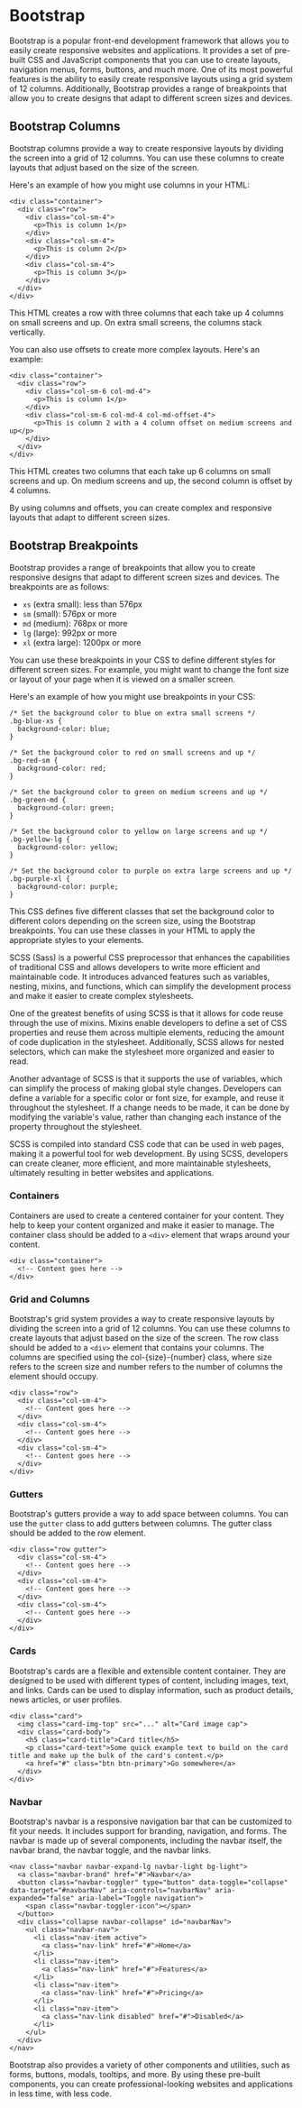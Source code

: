 # Bootstrap

Bootstrap is a popular front-end development framework that allows you to easily create responsive websites and applications. It provides a set of pre-built CSS and JavaScript components that you can use to create layouts, navigation menus, forms, buttons, and much more. One of its most powerful features is the ability to easily create responsive layouts using a grid system of 12 columns. Additionally, Bootstrap provides a range of breakpoints that allow you to create designs that adapt to different screen sizes and devices.

## Bootstrap Columns

Bootstrap columns provide a way to create responsive layouts by dividing the screen into a grid of 12 columns. You can use these columns to create layouts that adjust based on the size of the screen.

Here's an example of how you might use columns in your HTML:

```
<div class="container">
  <div class="row">
    <div class="col-sm-4">
      <p>This is column 1</p>
    </div>
    <div class="col-sm-4">
      <p>This is column 2</p>
    </div>
    <div class="col-sm-4">
      <p>This is column 3</p>
    </div>
  </div>
</div>

```

This HTML creates a row with three columns that each take up 4 columns on small screens and up. On extra small screens, the columns stack vertically.

You can also use offsets to create more complex layouts. Here's an example:

```
<div class="container">
  <div class="row">
    <div class="col-sm-6 col-md-4">
      <p>This is column 1</p>
    </div>
    <div class="col-sm-6 col-md-4 col-md-offset-4">
      <p>This is column 2 with a 4 column offset on medium screens and up</p>
    </div>
  </div>
</div>

```

This HTML creates two columns that each take up 6 columns on small screens and up. On medium screens and up, the second column is offset by 4 columns.

By using columns and offsets, you can create complex and responsive layouts that adapt to different screen sizes.

## Bootstrap Breakpoints

Bootstrap provides a range of breakpoints that allow you to create responsive designs that adapt to different screen sizes and devices. The breakpoints are as follows:

- `xs` (extra small): less than 576px
- `sm` (small): 576px or more
- `md` (medium): 768px or more
- `lg` (large): 992px or more
- `xl` (extra large): 1200px or more

You can use these breakpoints in your CSS to define different styles for different screen sizes. For example, you might want to change the font size or layout of your page when it is viewed on a smaller screen.

Here's an example of how you might use breakpoints in your CSS:

```
/* Set the background color to blue on extra small screens */
.bg-blue-xs {
  background-color: blue;
}

/* Set the background color to red on small screens and up */
.bg-red-sm {
  background-color: red;
}

/* Set the background color to green on medium screens and up */
.bg-green-md {
  background-color: green;
}

/* Set the background color to yellow on large screens and up */
.bg-yellow-lg {
  background-color: yellow;
}

/* Set the background color to purple on extra large screens and up */
.bg-purple-xl {
  background-color: purple;
}

```

This CSS defines five different classes that set the background color to different colors depending on the screen size, using the Bootstrap breakpoints. You can use these classes in your HTML to apply the appropriate styles to your elements.

SCSS (Sass) is a powerful CSS preprocessor that enhances the capabilities of traditional CSS and allows developers to write more efficient and maintainable code. It introduces advanced features such as variables, nesting, mixins, and functions, which can simplify the development process and make it easier to create complex stylesheets.

One of the greatest benefits of using SCSS is that it allows for code reuse through the use of mixins. Mixins enable developers to define a set of CSS properties and reuse them across multiple elements, reducing the amount of code duplication in the stylesheet. Additionally, SCSS allows for nested selectors, which can make the stylesheet more organized and easier to read.

Another advantage of SCSS is that it supports the use of variables, which can simplify the process of making global style changes. Developers can define a variable for a specific color or font size, for example, and reuse it throughout the stylesheet. If a change needs to be made, it can be done by modifying the variable's value, rather than changing each instance of the property throughout the stylesheet.

SCSS is compiled into standard CSS code that can be used in web pages, making it a powerful tool for web development. By using SCSS, developers can create cleaner, more efficient, and more maintainable stylesheets, ultimately resulting in better websites and applications.


### Containers

Containers are used to create a centered container for your content. They help to keep your content organized and make it easier to manage. The container class should be added to a `<div>` element that wraps around your content.

```
<div class="container">
  <!-- Content goes here -->
</div>

```

### Grid and Columns

Bootstrap's grid system provides a way to create responsive layouts by dividing the screen into a grid of 12 columns. You can use these columns to create layouts that adjust based on the size of the screen. The row class should be added to a `<div>` element that contains your columns. The columns are specified using the col-{size}-{number} class, where size refers to the screen size and number refers to the number of columns the element should occupy.

```
<div class="row">
  <div class="col-sm-4">
    <!-- Content goes here -->
  </div>
  <div class="col-sm-4">
    <!-- Content goes here -->
  </div>
  <div class="col-sm-4">
    <!-- Content goes here -->
  </div>
</div>

```

### Gutters

Bootstrap's gutters provide a way to add space between columns. You can use the `gutter` class to add gutters between columns. The gutter class should be added to the row element.

```
<div class="row gutter">
  <div class="col-sm-4">
    <!-- Content goes here -->
  </div>
  <div class="col-sm-4">
    <!-- Content goes here -->
  </div>
  <div class="col-sm-4">
    <!-- Content goes here -->
  </div>
</div>

```

### Cards

Bootstrap's cards are a flexible and extensible content container. They are designed to be used with different types of content, including images, text, and links. Cards can be used to display information, such as product details, news articles, or user profiles.

```
<div class="card">
  <img class="card-img-top" src="..." alt="Card image cap">
  <div class="card-body">
    <h5 class="card-title">Card title</h5>
    <p class="card-text">Some quick example text to build on the card title and make up the bulk of the card's content.</p>
    <a href="#" class="btn btn-primary">Go somewhere</a>
  </div>
</div>

```

### Navbar

Bootstrap's navbar is a responsive navigation bar that can be customized to fit your needs. It includes support for branding, navigation, and forms. The navbar is made up of several components, including the navbar itself, the navbar brand, the navbar toggle, and the navbar links.

```
<nav class="navbar navbar-expand-lg navbar-light bg-light">
  <a class="navbar-brand" href="#">Navbar</a>
  <button class="navbar-toggler" type="button" data-toggle="collapse" data-target="#navbarNav" aria-controls="navbarNav" aria-expanded="false" aria-label="Toggle navigation">
    <span class="navbar-toggler-icon"></span>
  </button>
  <div class="collapse navbar-collapse" id="navbarNav">
    <ul class="navbar-nav">
      <li class="nav-item active">
        <a class="nav-link" href="#">Home</a>
      </li>
      <li class="nav-item">
        <a class="nav-link" href="#">Features</a>
      </li>
      <li class="nav-item">
        <a class="nav-link" href="#">Pricing</a>
      </li>
      <li class="nav-item">
        <a class="nav-link disabled" href="#">Disabled</a>
      </li>
    </ul>
  </div>
</nav>

```

Bootstrap also provides a variety of other components and utilities, such as forms, buttons, modals, tooltips, and more. By using these pre-built components, you can create professional-looking websites and applications in less time, with less code.
